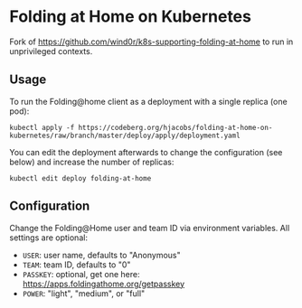# Folding at Home on Kubernetes

Fork of https://github.com/wind0r/k8s-supporting-folding-at-home to run in unprivileged contexts.

## Usage

To run the Folding@home client as a deployment with a single replica (one pod):

```
kubectl apply -f https://codeberg.org/hjacobs/folding-at-home-on-kubernetes/raw/branch/master/deploy/apply/deployment.yaml
```

You can edit the deployment afterwards to change the configuration (see below) and increase the number of replicas:

```
kubectl edit deploy folding-at-home
```

## Configuration

Change the Folding@Home user and team ID via environment variables.
All settings are optional:

* `USER`: user name, defaults to "Anonymous"
* `TEAM`: team ID, defaults to "0"
* `PASSKEY`: optional, get one here: https://apps.foldingathome.org/getpasskey
* `POWER`: "light", "medium", or "full"



